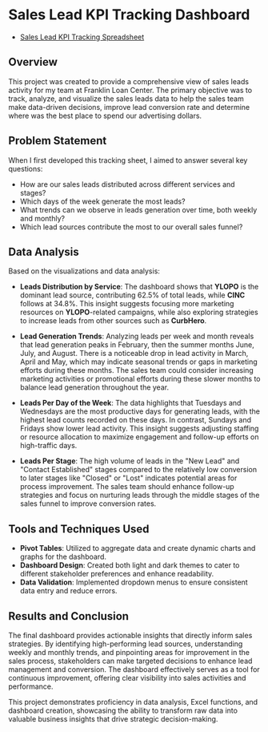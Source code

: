 # Sales Lead KPI Tracking Dashboard

- [Sales Lead KPI Tracking Spreadsheet](https://docs.google.com/spreadsheets/d/1eFuTHNonT8lBaIRY3pRLgIrJHoVuJbRFWIhW5krpz1U/edit?usp=sharing)

## Overview

This project was created to provide a comprehensive view of sales leads activity for my team at Franklin Loan Center. The primary objective was to track, analyze, and visualize the sales leads data to help the sales team make data-driven decisions, improve lead conversion rate and determine where was the best place to spend our advertising dollars.

## Problem Statement

When I first developed this tracking sheet, I aimed to answer several key questions:
- How are our sales leads distributed across different services and stages?
- Which days of the week generate the most leads?
- What trends can we observe in leads generation over time, both weekly and monthly?
- Which lead sources contribute the most to our overall sales funnel?

## Data Analysis

Based on the visualizations and data analysis:

- **Leads Distribution by Service**: The dashboard shows that **YLOPO** is the dominant lead source, contributing 62.5% of total leads, while **CINC** follows at 34.8%. This insight suggests focusing more marketing resources on **YLOPO**-related campaigns, while also exploring strategies to increase leads from other sources such as **CurbHero**.

- **Lead Generation Trends**: Analyzing leads per week and month reveals that lead generation peaks in February, then the summer months June, July, and August. There is a noticeable drop in lead activity in March, April and May, which may indicate seasonal trends or gaps in marketing efforts during these months. The sales team could consider increasing marketing activities or promotional efforts during these slower months to balance lead generation throughout the year.

- **Leads Per Day of the Week**: The data highlights that Tuesdays and Wednesdays are the most productive days for generating leads, with the highest lead counts recorded on these days. In contrast, Sundays and Fridays show lower lead activity. This insight suggests adjusting staffing or resource allocation to maximize engagement and follow-up efforts on high-traffic days.

- **Leads Per Stage**: The high volume of leads in the "New Lead" and "Contact Established" stages compared to the relatively low conversion to later stages like "Closed" or "Lost" indicates potential areas for process improvement. The sales team should enhance follow-up strategies and focus on nurturing leads through the middle stages of the sales funnel to improve conversion rates.

## Tools and Techniques Used

- **Pivot Tables**: Utilized to aggregate data and create dynamic charts and graphs for the dashboard.
- **Dashboard Design**: Created both light and dark themes to cater to different stakeholder preferences and enhance readability.
- **Data Validation**: Implemented dropdown menus to ensure consistent data entry and reduce errors.

## Results and Conclusion

The final dashboard provides actionable insights that directly inform sales strategies. By identifying high-performing lead sources, understanding weekly and monthly trends, and pinpointing areas for improvement in the sales process, stakeholders can make targeted decisions to enhance lead management and conversion. The dashboard effectively serves as a tool for continuous improvement, offering clear visibility into sales activities and performance.

This project demonstrates proficiency in data analysis, Excel functions, and dashboard creation, showcasing the ability to transform raw data into valuable business insights that drive strategic decision-making.
